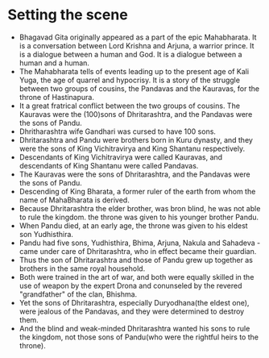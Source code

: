 # Setting the scene

- Bhagavad Gita originally appeared as a part of the epic Mahabharata. It is a conversation between Lord Krishna and Arjuna, a warrior prince. It is a dialogue between a human and God. It is a dialogue between a human and a human.
- The Mahabharata tells of events leading up to the present age of Kali Yuga, the age of quarrel and hypocrisy. It is a story of the struggle between two groups of cousins, the Pandavas and the Kauravas, for the throne of Hastinapura.
- It a great fratrical conflict between the two groups of cousins. The Kauravas were the (100)sons of Dhritarashtra, and the Pandavas were the sons of Pandu. 
- Dhritharashtra wife Gandhari was cursed to have 100 sons.
- Dhritarashtra and Pandu were brothers born in Kuru dynasty, and they were the sons of King Vichitravirya and King Shantanu respectively.
- Descendants of King Vichitravirya were called Kauravas, and descendants of King Shantanu were called Pandavas.
- The Kauravas were the sons of Dhritarashtra, and the Pandavas were the sons of Pandu.
- Descending of King Bharata, a former ruler of the earth from whom the name of MahaBharata is derived. 
- Because Dhritarashtra the elder brother, was bron blind, he was not able to rule the kingdom. the throne was given to his younger brother Pandu. 
- When Pandu died, at an early age, the throne was given to his eldest son Yudhisthira.
- Pandu had five sons, Yudhisthira, Bhima, Arjuna, Nakula and Sahadeva - came under care of Dhritarashtra, who in effect became their guardian. 
- Thus the son of Dhritarashtra and those of Pandu grew up together as brothers in the same royal household.
- Both were trained in the art of war, and both were equally skilled in the use of weapon by the expert Drona and conunseled by the revered "grandfather" of the clan, Bhishma.
- Yet the sons of Dhritarashtra, especially Duryodhana(the eldest one), were jealous of the Pandavas, and they were determined to destroy them.
- And the blind and weak-minded Dhritarashtra wanted his sons to rule the kingdom, not those sons of Pandu(who were the rightful heirs to the throne). 
